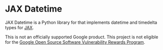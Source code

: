 # JAX Datetime

JAX Datetime is a Python library for that implements datetime and timedelta
types for [JAX](https://github.com/jax-ml/jax).

This is not an officially supported Google product. This project is not
eligible for the [Google Open Source Software Vulnerability Rewards
Program](https://bughunters.google.com/open-source-security).
